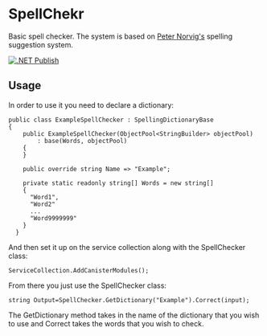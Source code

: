 # SpellChekr
Basic spell checker. The system is based on [Peter Norvig's](http://norvig.com/spell-correct.html) spelling suggestion system.

[![.NET Publish](https://github.com/JaCraig/SpellChekr/actions/workflows/dotnet-publish.yml/badge.svg)](https://github.com/JaCraig/SpellChekr/actions/workflows/dotnet-publish.yml)

## Usage
In order to use it you need to declare a dictionary:

    public class ExampleSpellChecker : SpellingDictionaryBase
    {
        public ExampleSpellChecker(ObjectPool<StringBuilder> objectPool)
            : base(Words, objectPool)
        {
        }
        
        public override string Name => "Example";

        private static readonly string[] Words = new string[]
        {
          "Word1",
          "Word2"
          ...
          "Word9999999"
        }
      }
      
And then set it up on the service collection along with the SpellChecker class:

    ServiceCollection.AddCanisterModules();
    
From there you just use the SpellChecker class:

    string Output=SpellChecker.GetDictionary("Example").Correct(input);
    
The GetDictionary method takes in the name of the dictionary that you wish to use and Correct takes the words that you wish to check.
